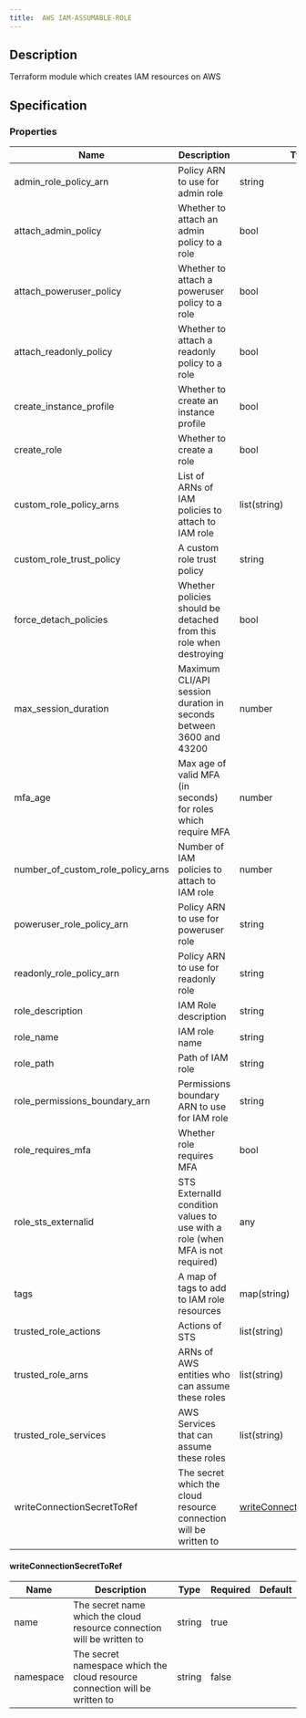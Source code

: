 ```yaml
---
title:  AWS IAM-ASSUMABLE-ROLE
---
```


## Description

Terraform module which creates IAM resources on AWS

## Specification


### Properties

 Name | Description | Type | Required | Default 
 ------------ | ------------- | ------------- | ------------- | ------------- 
 admin_role_policy_arn | Policy ARN to use for admin role | string | false |  
 attach_admin_policy | Whether to attach an admin policy to a role | bool | false |  
 attach_poweruser_policy | Whether to attach a poweruser policy to a role | bool | false |  
 attach_readonly_policy | Whether to attach a readonly policy to a role | bool | false |  
 create_instance_profile | Whether to create an instance profile | bool | false |  
 create_role | Whether to create a role | bool | false |  
 custom_role_policy_arns | List of ARNs of IAM policies to attach to IAM role | list(string) | false |  
 custom_role_trust_policy | A custom role trust policy | string | false |  
 force_detach_policies | Whether policies should be detached from this role when destroying | bool | false |  
 max_session_duration | Maximum CLI/API session duration in seconds between 3600 and 43200 | number | false |  
 mfa_age | Max age of valid MFA (in seconds) for roles which require MFA | number | false |  
 number_of_custom_role_policy_arns | Number of IAM policies to attach to IAM role | number | false |  
 poweruser_role_policy_arn | Policy ARN to use for poweruser role | string | false |  
 readonly_role_policy_arn | Policy ARN to use for readonly role | string | false |  
 role_description | IAM Role description | string | false |  
 role_name | IAM role name | string | false |  
 role_path | Path of IAM role | string | false |  
 role_permissions_boundary_arn | Permissions boundary ARN to use for IAM role | string | false |  
 role_requires_mfa | Whether role requires MFA | bool | false |  
 role_sts_externalid | STS ExternalId condition values to use with a role (when MFA is not required) | any | false |  
 tags | A map of tags to add to IAM role resources | map(string) | false |  
 trusted_role_actions | Actions of STS | list(string) | false |  
 trusted_role_arns | ARNs of AWS entities who can assume these roles | list(string) | false |  
 trusted_role_services | AWS Services that can assume these roles | list(string) | false |  
 writeConnectionSecretToRef | The secret which the cloud resource connection will be written to | [writeConnectionSecretToRef](#writeConnectionSecretToRef) | false |  


#### writeConnectionSecretToRef

 Name | Description | Type | Required | Default 
 ------------ | ------------- | ------------- | ------------- | ------------- 
 name | The secret name which the cloud resource connection will be written to | string | true |  
 namespace | The secret namespace which the cloud resource connection will be written to | string | false |  
